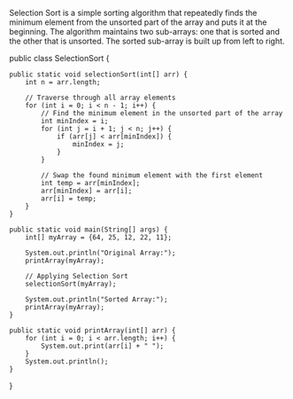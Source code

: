 Selection Sort is a simple sorting algorithm that repeatedly finds the minimum element from the unsorted part of the array and puts it at the beginning. The algorithm maintains two sub-arrays: one that is sorted and the other that is unsorted. The sorted sub-array is built up from left to right.

public class SelectionSort {
    
    public static void selectionSort(int[] arr) {
        int n = arr.length;
        
        // Traverse through all array elements
        for (int i = 0; i < n - 1; i++) {
            // Find the minimum element in the unsorted part of the array
            int minIndex = i;
            for (int j = i + 1; j < n; j++) {
                if (arr[j] < arr[minIndex]) {
                    minIndex = j;
                }
            }

            // Swap the found minimum element with the first element
            int temp = arr[minIndex];
            arr[minIndex] = arr[i];
            arr[i] = temp;
        }
    }

    public static void main(String[] args) {
        int[] myArray = {64, 25, 12, 22, 11};
        
        System.out.println("Original Array:");
        printArray(myArray);

        // Applying Selection Sort
        selectionSort(myArray);

        System.out.println("Sorted Array:");
        printArray(myArray);
    }

    public static void printArray(int[] arr) {
        for (int i = 0; i < arr.length; i++) {
            System.out.print(arr[i] + " ");
        }
        System.out.println();
    }
}
